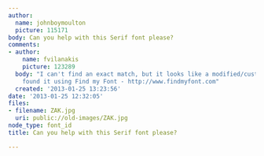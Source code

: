 ```yaml
---
author:
  name: johnboymoulton
  picture: 115171
body: Can you help with this Serif font please?
comments:
- author:
    name: fvilanakis
    picture: 123289
  body: "I can't find an exact match, but it looks like a modified/customized <strong>[[http://www.findmyfont.com/index.php/fonts/font-preview?fset=Adobe&ffam=Trajan%20Pro%20-%20Regular&fid=669311ec37228cd42efbf3acb1f0d9a8&fsize=72&text=ZAK&fit=1|Trajan]]</strong>\r\n\r\n-----------------------------------------------\r\nI
    found it using Find my Font - http://www.findmyfont.com"
  created: '2013-01-25 13:23:56'
date: '2013-01-25 12:32:05'
files:
- filename: ZAK.jpg
  uri: public://old-images/ZAK.jpg
node_type: font_id
title: Can you help with this Serif font please?

---
```

